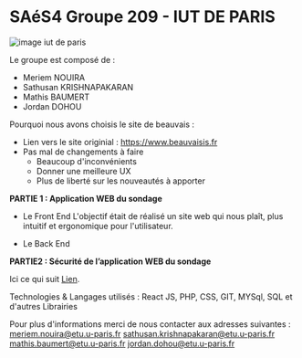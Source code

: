 # SAéS4 Groupe 209 - IUT DE PARIS
![image iut de paris](https://user-images.githubusercontent.com/95435943/216035589-2338bc4d-2a3c-4f58-be10-2494f3f5c45b.jpeg)

Le groupe est composé de :
  - Meriem NOUIRA 
  - Sathusan KRISHNAPAKARAN
  - Mathis BAUMERT
  - Jordan DOHOU

Pourquoi nous avons choisis le site de beauvais :
  - Lien vers le site originial : https://www.beauvaisis.fr
  - Pas mal de changements à faire
    - Beaucoup d'inconvénients
    - Donner une meilleure UX
    - Plus de liberté sur les nouveautés à apporter

**PARTIE 1 : Application WEB du sondage**

  - Le Front End
        L'objectif était de réalisé un site web qui nous plaît, plus intuitif et ergonomique pour l'utilisateur.
       
  - Le Back End



**PARTIE2 : Sécurité de l’application WEB du sondage**

Ici ce qui suit [Lien](https://example.com/ "titre de lien optionnel").




Technologies & Langages utilisés : React JS, PHP, CSS, GIT, MYSql, SQL et d'autres Librairies

Pour plus d'informations merci de nous contacter aux adresses suivantes :
  meriem.nouira@etu.u-paris.fr
  sathusan.krishnapakaran@etu.u-paris.fr
  mathis.baumert@etu.u-paris.fr
  jordan.dohou@etu.u-paris.fr

